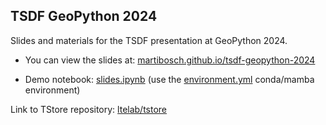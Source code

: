 ## TSDF GeoPython 2024

Slides and materials for the TSDF presentation at GeoPython 2024.

* You can view the slides at: [martibosch.github.io/tsdf-geopython-2024](https://martibosch.github.io/tsdf-geopython-2024)

* Demo notebook: [slides.ipynb](https://github.com/martibosch/tsdf-geopython-2024/blob/main/slides.ipynb) (use the [environment.yml](https://github.com/martibosch/tsdf-geopython-2024/blob/main/environment.yml) conda/mamba environment)

Link to TStore repository: [ltelab/tstore](https://github.com/ltelab/tstore)
